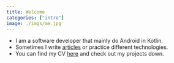 ```yaml
---
title: Welcome
categories: ["intro"]
image: ./imgs/me.jpg
---
```


 * I am a software developer that mainly do Android in Kotlin.
 * Sometimes I write [articles](/blog/) or practice different technologies.
 * You can find my CV [here](/projects/cv/) and check out my projects down.